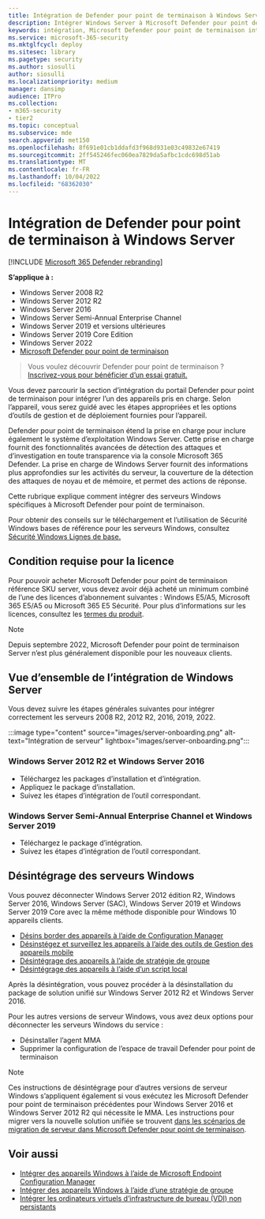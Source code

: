 ```yaml
---
title: Intégration de Defender pour point de terminaison à Windows Server
description: Intégrer Windows Server à Microsoft Defender pour point de terminaison.
keywords: intégration, Microsoft Defender pour point de terminaison intégration, sccm, stratégie de groupe, mdm, script local, test de détection
ms.service: microsoft-365-security
ms.mktglfcycl: deploy
ms.sitesec: library
ms.pagetype: security
ms.author: siosulli
author: siosulli
ms.localizationpriority: medium
manager: dansimp
audience: ITPro
ms.collection:
- m365-security
- tier2
ms.topic: conceptual
ms.subservice: mde
search.appverid: met150
ms.openlocfilehash: 8f691e01cb1ddafd3f968d931e03c49832e67419
ms.sourcegitcommit: 2ff545246fec060ea7829da5afbc1cdc698d51ab
ms.translationtype: MT
ms.contentlocale: fr-FR
ms.lasthandoff: 10/04/2022
ms.locfileid: "68362030"
---
```

# <a name="defender-for-endpoint-onboarding-windows-server"></a>Intégration de Defender pour point de terminaison à Windows Server

[!INCLUDE [Microsoft 365 Defender rebranding](../../includes/microsoft-defender.md)]

**S’applique à :**
- Windows Server 2008 R2
- Windows Server 2012 R2
- Windows Server 2016
- Windows Server Semi-Annual Enterprise Channel
- Windows Server 2019 et versions ultérieures
- Windows Server 2019 Core Edition
- Windows Server 2022
- [Microsoft Defender pour point de terminaison](/microsoft-365/security/defender-endpoint)

> Vous voulez découvrir Defender pour point de terminaison ? [Inscrivez-vous pour bénéficier d’un essai gratuit.](https://signup.microsoft.com/create-account/signup?products=7f379fee-c4f9-4278-b0a1-e4c8c2fcdf7e&ru=https:%2F%2Faka.ms%2FMDEp2OpenTrial)

Vous devez parcourir la section d’intégration du portail Defender pour point de terminaison pour intégrer l’un des appareils pris en charge. Selon l’appareil, vous serez guidé avec les étapes appropriées et les options d’outils de gestion et de déploiement fournies pour l’appareil.

Defender pour point de terminaison étend la prise en charge pour inclure également le système d’exploitation Windows Server. Cette prise en charge fournit des fonctionnalités avancées de détection des attaques et d’investigation en toute transparence via la console Microsoft 365 Defender. La prise en charge de Windows Server fournit des informations plus approfondies sur les activités du serveur, la couverture de la détection des attaques de noyau et de mémoire, et permet des actions de réponse.

Cette rubrique explique comment intégrer des serveurs Windows spécifiques à Microsoft Defender pour point de terminaison.

Pour obtenir des conseils sur le téléchargement et l’utilisation de Sécurité Windows bases de référence pour les serveurs Windows, consultez [Sécurité Windows Lignes de base.](/windows/security/threat-protection/windows-security-configuration-framework/windows-security-baselines)

## <a name="license-requirement"></a>Condition requise pour la licence

Pour pouvoir acheter Microsoft Defender pour point de terminaison référence SKU server, vous devez avoir déjà acheté un minimum combiné de l’une des licences d’abonnement suivantes : Windows E5/A5, Microsoft 365 E5/A5 ou Microsoft 365 E5 Sécurité. Pour plus d’informations sur les licences, consultez les [termes du produit](https://www.microsoft.com/licensing/terms/productoffering/MicrosoftDefenderforEndpointServer/all).

> [!NOTE]
> Depuis septembre 2022, Microsoft Defender pour point de terminaison Server n’est plus généralement disponible pour les nouveaux clients.

## <a name="windows-server-onboarding-overview"></a>Vue d’ensemble de l’intégration de Windows Server

Vous devez suivre les étapes générales suivantes pour intégrer correctement les serveurs 2008 R2, 2012 R2, 2016, 2019, 2022.

:::image type="content" source="images/server-onboarding.png" alt-text="Intégration de serveur" lightbox="images/server-onboarding.png":::

### <a name="windows-server-2012-r2-and-windows-server-2016"></a>Windows Server 2012 R2 et Windows Server 2016
- Téléchargez les packages d’installation et d’intégration.
- Appliquez le package d’installation.
- Suivez les étapes d’intégration de l’outil correspondant.

### <a name="windows-server-semi-annual-enterprise-channel-and-windows-server-2019"></a>Windows Server Semi-Annual Enterprise Channel et Windows Server 2019
- Téléchargez le package d’intégration.
- Suivez les étapes d’intégration de l’outil correspondant.

## <a name="offboard-windows-servers"></a>Désintégrage des serveurs Windows

Vous pouvez déconnecter Windows Server 2012 édition R2, Windows Server 2016, Windows Server (SAC), Windows Server 2019 et Windows Server 2019 Core avec la même méthode disponible pour Windows 10 appareils clients.

- [Désins border des appareils à l’aide de Configuration Manager](/microsoft-365/security/defender-endpoint/configure-endpoints-sccm#offboard-devices-using-configuration-manager)
- [Désinstégez et surveillez les appareils à l’aide des outils de Gestion des appareils mobile](/microsoft-365/security/defender-endpoint/configure-endpoints-mdm#offboard-and-monitor-devices-using-mobile-device-management-tools)
- [Désintégrage des appareils à l’aide de stratégie de groupe](/microsoft-365/security/defender-endpoint/configure-endpoints-gp#offboard-devices-using-group-policy)
- [Désintégrage des appareils à l’aide d’un script local](/microsoft-365/security/defender-endpoint/configure-endpoints-script#offboard-devices-using-a-local-script)

Après la désintégration, vous pouvez procéder à la désinstallation du package de solution unifié sur Windows Server 2012 R2 et Windows Server 2016.

Pour les autres versions de serveur Windows, vous avez deux options pour déconnecter les serveurs Windows du service :
- Désinstaller l’agent MMA
- Supprimer la configuration de l’espace de travail Defender pour point de terminaison

> [!NOTE]
> Ces instructions de désintégrage pour d’autres versions de serveur Windows s’appliquent également si vous exécutez les Microsoft Defender pour point de terminaison précédentes pour Windows Server 2016 et Windows Server 2012 R2 qui nécessite le MMA. Les instructions pour migrer vers la nouvelle solution unifiée se trouvent [dans les scénarios de migration de serveur dans Microsoft Defender pour point de terminaison](/microsoft-365/security/defender-endpoint/server-migration).

## <a name="related-topics"></a>Voir aussi

- [Intégrer des appareils Windows à l’aide de Microsoft Endpoint Configuration Manager](configure-endpoints-sccm.md)
- [Intégrer des appareils Windows à l’aide d’une stratégie de groupe](configure-endpoints-gp.md)
- [Intégrer les ordinateurs virtuels d’infrastructure de bureau (VDI) non persistants](configure-endpoints-vdi.md)
